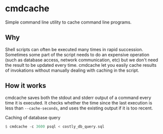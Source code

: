 # cmdcache

Simple command line utility to cache command line programs.

## Why
Shell scripts can often be executed many times in rapid succession. Sometimes some part of the script needs to do an expensive operation (such as database access, network communication, etc) but we don't need the result to be updated every time. cmdcache let you easily cache results of invokations without manually dealing with caching in the script.

## How it works
cmdcache saves both the stdout and stderr output of a command every time it is executed. It checks whether the time since the last execution is less than `--cache-seconds`, and uses the existing output if it is too recent. 

Caching of database query 
```rust
$ cmdcache -c 3600 psql < costly_db_query.sql
```
